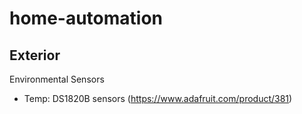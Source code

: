 # home-automation

## Exterior

Environmental Sensors
* Temp: DS1820B sensors (https://www.adafruit.com/product/381)
